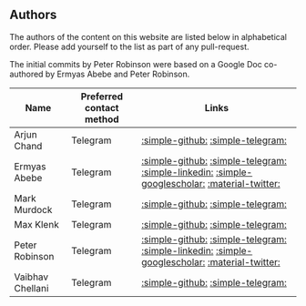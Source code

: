 ## Authors

The authors of the content on this website are listed below in 
alphabetical order.
Please add yourself to the list as part of any pull-request.

The initial commits by Peter Robinson were based on a Google Doc
co-authored by Ermyas Abebe and Peter Robinson.


| Name           | Preferred contact method | Links                                                                                                                                                                                                                                                                                                                         |
|----------------|--------------------------|-------------------------------------------------------------------------------------------------------------------------------------------------------------------------------------------------------------------------------------------------------------------------------------------------------------------------------|
| Arjun Chand    | Telegram                 | [:simple-github:](https://github.com/ArjunChand13) [:simple-telegram:](https://t.me/arjunnchand)                                                                                                                                                                                                                              |
| Ermyas Abebe   | Telegram                 | [:simple-github:](https://github.com/ermyas) [:simple-telegram:](https://t.me/ermyas) [:simple-linkedin:](https://www.linkedin.com/in/ermyas-abebe-3a811220/) [:simple-googlescholar:](https://scholar.google.com.au/citations?user=PMmkdOIAAAAJ&hl=en) [:material-twitter:](https://twitter.com/ermyasteshome)               |
| Mark Murdock   | Telegram                 | [:simple-github:](https://github.com/markmurdock11) [:simple-telegram:](https://t.me/markmurdock3)                                                                                                                                                                                                                            |
| Max Klenk      | Telegram                 | [:simple-github:](https://github.com/maxklenk) [:simple-telegram:](https://t.me/maxklenk)                                                                                                                                                                                                                                     |
| Peter Robinson | Telegram                 | [:simple-github:](https://github.com/drinkcoffee) [:simple-telegram:](https://t.me/drinkcoffee2022) [:simple-linkedin:](https://www.linkedin.com/in/peter-robinson-98a0061/) [:simple-googlescholar:](https://scholar.google.com/citations?user=QHvuxTYAAAAJ&hl=en) [:material-twitter:](https://twitter.com/drinkcoffee2010) |
| Vaibhav Chellani | Telegram               | [:simple-github:](https://github.com/vaibhavchellani) [:simple-telegram:](https://t.me/vaibhavchellani)                                                                                                                                                                                                                                                            |


